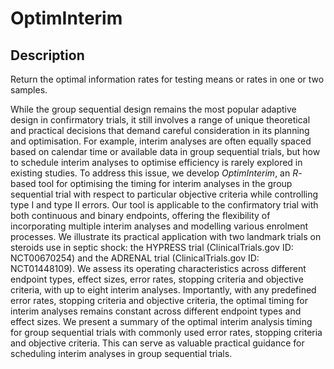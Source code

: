 # OptimInterim

## Description 
Return the optimal information rates for testing means or rates in one or two samples.

While the group sequential design remains the most popular adaptive design in confirmatory trials, it still involves a range of unique theoretical and practical decisions that demand careful consideration in its planning and optimisation. For example, interim analyses are often equally spaced based on calendar time or available data in group sequential trials, but how to schedule interim analyses to optimise efficiency is rarely explored in existing studies. To address this issue, we develop _OptimInterim_, an _R_-based tool for optimising the timing for interim analyses in the group sequential trial with respect to particular objective criteria while controlling type I and type II errors. Our tool is applicable to the confirmatory trial with both continuous and binary endpoints, offering the flexibility of incorporating multiple interim analyses and modelling various enrolment processes. We illustrate its practical application with two landmark trials on steroids use in septic shock: the HYPRESS trial (ClinicalTrials.gov ID: NCT00670254) and the ADRENAL trial (ClinicalTrials.gov ID: NCT01448109). We assess its operating characteristics across different endpoint types, effect sizes, error rates, stopping criteria and objective criteria, with up to eight interim analyses. Importantly, with any predefined error rates, stopping criteria and objective criteria, the optimal timing for interim analyses remains constant across different endpoint types and effect sizes. We present a summary of the optimal interim analysis timing for group sequential trials with commonly used error rates, stopping criteria and objective criteria. This can serve as valuable practical guidance for scheduling interim analyses in group sequential trials.
